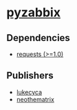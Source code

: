 # [pyzabbix](https://pypi.org/project/pyzabbix)

## Dependencies
- [requests (>=1.0)](packages/r/requests.md)



## Publishers
- [lukecyca](https://pypi.org/user/lukecyca)
- [neothematrix](https://pypi.org/user/neothematrix)

